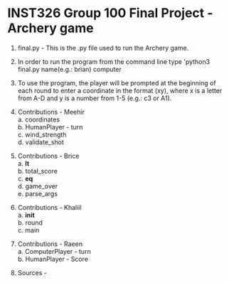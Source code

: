 # INST326 Group 100 Final Project - Archery game </br>
1. final.py - This is the .py file used to run the Archery game. </br>
2. In order to run the program from the command line type 'python3 final.py name(e.g.: brian) computer </br>
3. To use the program, the player will be prompted at the beginning of each round to enter a coordinate in the format (xy), where x is a letter from A-D and y is a number from 1-5 (e.g.: c3 or A1).</br>
4. Contributions - Meehir </br>
      a. coordinates </br>
      b. HumanPlayer - turn </br>
      c. wind_strength </br>
      d. validate_shot </br>
4. Contributions - Brice </br>
      a. __lt__ </br>
      b. total_score </br>
      c. __eq__ </br>
      d. game_over </br>
      e. parse_args </br>
4. Contributions - Khaliil </br>
      a. __init__ </br>
      b. round </br>
      c. main </br>
4. Contributions - Raeen </br>
      a. ComputerPlayer - turn </br>
      b. HumanPlayer - Score </br>
      
5. Sources - 